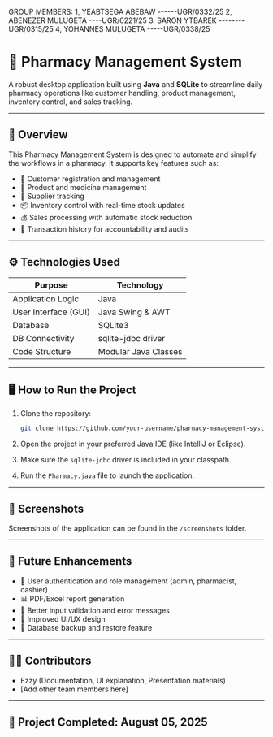 GROUP MEMBERS:
1, YEABTSEGA ABEBAW ------UGR/0332/25
2, ABENEZER MULUGETA ----UGR/0221/25
3, SARON YTBAREK -------- UGR/0315/25
4, YOHANNES MULUGETA -----UGR/0338/25

# 💊 Pharmacy Management System

A robust desktop application built using **Java** and **SQLite** to streamline daily pharmacy operations like customer handling, product management, inventory control, and sales tracking.

---

## 📌 Overview

This Pharmacy Management System is designed to automate and simplify the workflows in a pharmacy. It supports key features such as:

- 👥 Customer registration and management
- 💊 Product and medicine management
- 🚚 Supplier tracking
- 📦 Inventory control with real-time stock updates
- 💰 Sales processing with automatic stock reduction
- 🧾 Transaction history for accountability and audits

---

## ⚙️ Technologies Used

| Purpose                 | Technology         |
|------------------------|--------------------|
| Application Logic      | Java               |
| User Interface (GUI)   | Java Swing & AWT   |
| Database               | SQLite3            |
| DB Connectivity        | sqlite-jdbc driver |
| Code Structure         | Modular Java Classes |

---

## 🖥️ How to Run the Project

1. Clone the repository:
   ```bash
   git clone https://github.com/your-username/pharmacy-management-system.git
   ```

2. Open the project in your preferred Java IDE (like IntelliJ or Eclipse).

3. Make sure the `sqlite-jdbc` driver is included in your classpath.

4. Run the `Pharmacy.java` file to launch the application.

---

## 📸 Screenshots

Screenshots of the application can be found in the `/screenshots` folder.

---

## 🚀 Future Enhancements

- 🔐 User authentication and role management (admin, pharmacist, cashier)
- 📊 PDF/Excel report generation
- 🧠 Better input validation and error messages
- 🎨 Improved UI/UX design
- 💾 Database backup and restore feature

---

## 🧑‍💻 Contributors

- Ezzy (Documentation, UI explanation, Presentation materials)
- [Add other team members here]

---

## 📅 Project Completed: August 05, 2025
